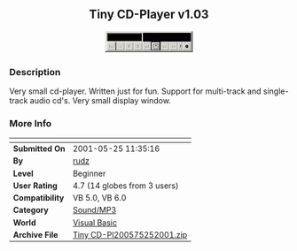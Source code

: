 ﻿<div align="center">

## Tiny CD\-Player v1\.03

<img src="PIC2001525539183231.GIF">
</div>

### Description

Very small cd-player. Written just for fun. Support for multi-track and single-track audio cd's. Very small display window.
 
### More Info
 


<span>             |<span>
---                |---
**Submitted On**   |2001-05-25 11:35:16
**By**             |[rudz](https://github.com/Planet-Source-Code/PSCIndex/blob/master/ByAuthor/rudz.md)
**Level**          |Beginner
**User Rating**    |4.7 (14 globes from 3 users)
**Compatibility**  |VB 5\.0, VB 6\.0
**Category**       |[Sound/MP3](https://github.com/Planet-Source-Code/PSCIndex/blob/master/ByCategory/sound-mp3__1-45.md)
**World**          |[Visual Basic](https://github.com/Planet-Source-Code/PSCIndex/blob/master/ByWorld/visual-basic.md)
**Archive File**   |[Tiny CD\-Pl200575252001\.zip](https://github.com/Planet-Source-Code/rudz-tiny-cd-player-v1-03__1-23427/archive/master.zip)








